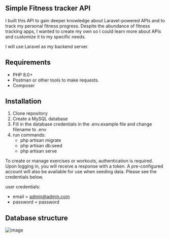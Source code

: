 ## Simple Fitness tracker API

I built this API to gain deeper knowledge about Laravel-powered APIs and to track my personal fitness progress. Despite the abundance of fitness tracking apps, I wanted to create my own so I could learn more about APIs and customize it to my specific needs.

I will use Laravel as my backend server.

## Requirements

- PHP 8.0+
- Postman or other tools to make requests.
- Composer

## Installation

1. Clone repository
2. Create a MySQL database
3. Fill in the database credentials in the .env.example file and change filename to .env
4. run commands:
    - php artisan migrate
    - php artisan db:seed
    - php artisan serve

To create or manage exercises or workouts, authentication is required. Upon logging in, you will receive a response with a token. A pre-configured account will also be available for use when seeding data. Please see the credentials below.

user credentials:
- email = admin@admin.com
- password = password

## Database structure
![image](https://user-images.githubusercontent.com/69695051/217008437-c41142dc-01dd-4ef3-820c-9b29a9db49a2.png)
